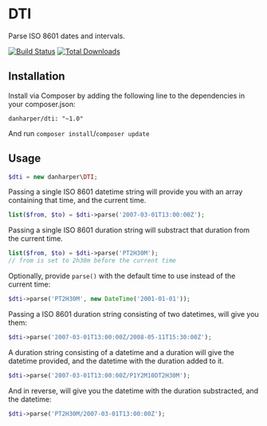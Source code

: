 # DTI

Parse ISO 8601 dates and intervals.

[![Build Status](https://travis-ci.org/danharper/DTI.png?branch=master)](https://travis-ci.org/danharper/DTI)
[![Total Downloads](https://poser.pugx.org/danharper/dti/downloads)](https://packagist.org/packages/danharper/dti)

## Installation

Install via Composer by adding the following line to the dependencies in your composer.json:

```
danharper/dti: "~1.0"
```

And run `composer install`/`composer update`

## Usage

```php
$dti = new danharper\DTI;
```

Passing a single ISO 8601 datetime string will provide you with an array containing that time, and the current time.

```php
list($from, $to) = $dti->parse('2007-03-01T13:00:00Z');
```

Passing a single ISO 8601 duration string will substract that duration from the current time.

```php
list($from, $to) = $dti->parse('PT2H30M');
// from is set to 2h30m before the current time
```

Optionally, provide `parse()` with the default time to use instead of the current time:

```php
$dti->parse('PT2H30M', new DateTime('2001-01-01'));
```

Passing a ISO 8601 duration string consisting of two datetimes, will give you them:

```php
$dti->parse('2007-03-01T13:00:00Z/2008-05-11T15:30:00Z');
```

A duration string consisting of a datetime and a duration will give the datetime provided, and the datetime with the duration added to it.

```php
$dti->parse('2007-03-01T13:00:00Z/P1Y2M10DT2H30M');
```

And in reverse, will give you the datetime with the duration substracted, and the datetime:

```php
$dti->parse('PT2H30M/2007-03-01T13:00:00Z');
```
